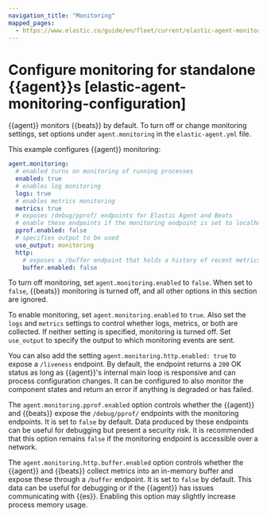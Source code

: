 ```yaml
---
navigation_title: "Monitoring"
mapped_pages:
  - https://www.elastic.co/guide/en/fleet/current/elastic-agent-monitoring-configuration.html
---
```


# Configure monitoring for standalone {{agent}}s [elastic-agent-monitoring-configuration]


{{agent}} monitors {{beats}} by default. To turn off or change monitoring settings, set options under `agent.monitoring` in the `elastic-agent.yml` file.

This example configures {{agent}} monitoring:

```yaml
agent.monitoring:
  # enabled turns on monitoring of running processes
  enabled: true
  # enables log monitoring
  logs: true
  # enables metrics monitoring
  metrics: true
  # exposes /debug/pprof/ endpoints for Elastic Agent and Beats
  # enable these endpoints if the monitoring endpoint is set to localhost
  pprof.enabled: false
  # specifies output to be used
  use_output: monitoring
  http:
    # exposes a /buffer endpoint that holds a history of recent metrics
    buffer.enabled: false
```

To turn off monitoring, set `agent.monitoring.enabled` to `false`. When set to `false`, {{beats}} monitoring is turned off, and all other options in this section are ignored.

To enable monitoring, set `agent.monitoring.enabled` to `true`. Also set the `logs` and `metrics` settings to control whether logs, metrics, or both are collected. If neither setting is specified, monitoring is turned off. Set `use_output` to specify the output to which monitoring events are sent.

You can also add the setting `agent.monitoring.http.enabled: true` to expose a `/liveness` endpoint. By default, the endpoint returns a `200` OK status as long as {{agent}}'s internal main loop is responsive and can process configuration changes. It can be configured to also monitor the component states and return an error if anything is degraded or has failed.

The `agent.monitoring.pprof.enabled` option controls whether the {{agent}} and {{beats}} expose the `/debug/pprof/` endpoints with the monitoring endpoints. It is set to `false` by default. Data produced by these endpoints can be useful for debugging but present a security risk. It is recommended that this option remains `false` if the monitoring endpoint is accessible over a network.

The `agent.monitoring.http.buffer.enabled` option controls whether the {{agent}} and {{beats}} collect metrics into an in-memory buffer and expose these through a `/buffer` endpoint. It is set to `false` by default. This data can be useful for debugging or if the {{agent}} has issues communicating with {{es}}. Enabling this option may slightly increase process memory usage.

